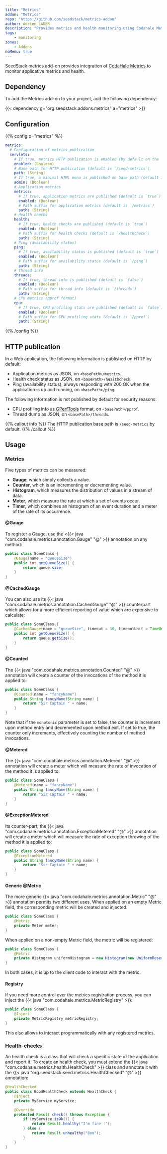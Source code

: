 ```yaml
---
title: "Metrics"
addon: "Metrics"
repo: "https://github.com/seedstack/metrics-addon"
author: Adrien LAUER
description: "Provides metrics and health monitoring using Codahale Metrics library."
tags:
    - monitoring
zones:
    - Addons
noMenu: true    
---
```


SeedStack metrics add-on provides integration of [CodaHale Metrics](http://metrics.dropwizard.io/) to monitor applicative 
metrics and health.<!--more-->

## Dependency

To add the Metrics add-on to your project, add the following dependency: 

{{< dependency g="org.seedstack.addons.metrics" a="metrics" >}}

## Configuration

{{% config p="metrics" %}}
```yaml
metrics:
  # Configuration of metrics publication
  servlets: 
    # If true, metrics HTTP publication is enabled (by default on the `path`)
    enabled: (Boolean)
    # Base path for HTTP publication (default is `/seed-metrics`)
    path: (String)
    # If true, a minimal HTML menu is published on base path (default is `false`)
    admin: (Boolean)
    # Application metrics
    metrics:
      # If true, application metrics are published (default is `true`)
      enabled: (Boolean)
      # Path suffix for application metrics (default is `/metrics`)
      path: (String)
    # Health checks
    health:
      # If true, health checks are published (default is `true`)
      enabled: (Boolean)
      # Path suffix for health checks (default is `/healthcheck`)
      path: (String)
    # Ping (availability status)
    ping:
      # If true, availability status is published (default is `true`)
      enabled: (Boolean)
      # Path suffix for availability status (default is `/ping`)
      path: (String)
    # Thread info
    threads:
      # If true, thread info is published (default is `false`)
      enabled: (Boolean)
      # Path suffix for thread info (default is `/threads`)
      path: (String)
    # CPU metrics (pprof format)
    cpu:
      # If true, CPU profiling stats are published (default is `false`)
      enabled: (Boolean)
      # Path suffix for CPU profiling stats (default is `/pprof`)
      path: (String)
```
{{% /config %}}  

## HTTP publication
 
In a Web application, the following information is published on HTTP by default:

* Application metrics as JSON, on `<basePath>/metrics`.
* Health check status as JSON, on `<basePath>/healthcheck`.
* Ping (availability status), always responding with 200 OK when the application is up and running, on `<basePath>/ping`.

The following information is not published by default for security reasons:

* CPU profiling info as [GPerfTools](https://github.com/gperftools/gperftools) format, on `<basePath>/pprof`.
* Thread dump as JSON, on `<basePath>/threads`.

{{% callout info %}}
The HTTP publication base path is `/seed-metrics` by default.
{{% /callout %}}

## Usage

### Metrics

Five types of metrics can be measured:

* **Gauge**, which simply collects a value.
* **Counter**, which is an incrementing or decrementing value.
* **Histogram**, which measures the distribution of values in a stream of data. 
* **Meter**, which measure the rate at which a set of events occur.
* **Timer**, which combines an histogram of an event duration and a meter of the rate of its occurrence.

#### @Gauge

To register a Gauge, use the <{{< java "com.codahale.metrics.annotation.Gauge" "@" >}} annotation on any method:

```java
public class SomeClass {
    @Gauge(name = "queueSize")
    public int getQueueSize() {
        return queue.size;
    }
}
```

#### @CachedGauge

You can also use its {{< java "com.codahale.metrics.annotation.CachedGauge" "@" >}} counterpart which allows for a more efficient
reporting of value which are expensive to calculate:

```java
public class SomeClass {
    @CachedGauge(name = "queueSize", timeout = 30, timeoutUnit = TimeUnit.SECONDS)
    public int getQueueSize() {
        return queue.getSize();
    }
}
```

#### @Counted

The {{< java "com.codahale.metrics.annotation.Counted" "@" >}} annotation will create a counter of the invocations of the
method it is applied to:

```java
public class SomeClass {
    @Counted(name = "fancyName")
    public String fancyName(String name) {
        return "Sir Captain " + name;
    }
}
```
    
Note that if the `monotonic` parameter is set to false, the counter is increment upon method entry and decremented upon
method exit. If set to true, the counter only increments, effectively counting the number of method invocations.

#### @Metered

The {{< java "com.codahale.metrics.annotation.Metered" "@" >}} annotation will create a meter which will measure the
rate of invocation of the method it is applied to:

```java
public class SomeClass {
    @Metered(name = "fancyName")
    public String fancyName(String name) {
        return "Sir Captain " + name;
    }
}
```

#### @ExceptionMetered
    
Its counter-part, the {{< java "com.codahale.metrics.annotation.ExceptionMetered" "@" >}} annotation will create a meter
which will measure the rate of exception throwing of the method it is applied to:

```java
public class SomeClass {
    @ExceptionMetered
    public String fancyName(String name) {
        return "Sir Captain " + name;
    }
}
```

#### Generic @Metric

    
The more generic {{< java "com.codahale.metrics.annotation.Metric" "@" >}} annotation permits two different uses. When 
applied on an empty Metric field, the corresponding metric will be created and injected:

```java
public class SomeClass {
    @Metric
    private Meter meter;
}
```

When applied on a non-empty Metric field, the metric will be registered:

```java
public class SomeClass {
    @Metric
    private Histogram uniformHistogram = new Histogram(new UniformReservoir());
}
```
    
In both cases, it is up to the client code to interact with the metric.       

#### Registry

If you need more control over the metrics registration process, you can inject the {{< java "com.codahale.metrics.MetricRegistry" >}}:

```java
public class SomeClass {
    @Inject
    private MetricRegistry metricRegistry;
}
```
    
This also allows to interact programmatically with any registered metrics.

### Health-checks

An health check is a class that will check a specific state of the application and report it. To create an health check, 
you must extend the {{< java "com.codahale.metrics.health.HealthCheck" >}} class and annotate it with the 
{{< java "org.seedstack.seed.metrics.HealthChecked" "@" >}} annotation:

```java
@HealthChecked
public class GoodHealthCheck extends HealthCheck {
    @Inject
    private MyService myService;

    @Override
    protected Result check() throws Exception {
        if (myService.isOk()) {
            return Result.healthy("I'm fine !");
        } else {
            return Result.unhealthy("Boo");
        }
    }
}
```

